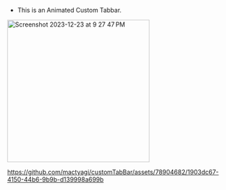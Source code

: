 
- This is an Animated Custom Tabbar.
<img width="326" alt="Screenshot 2023-12-23 at 9 27 47 PM" src="https://github.com/mactyagi/customTabBar/assets/78904682/a70aa7c4-6998-4507-9da0-c4cb9c5580bd">


https://github.com/mactyagi/customTabBar/assets/78904682/1903dc67-4150-44b6-9b9b-d139998a699b

